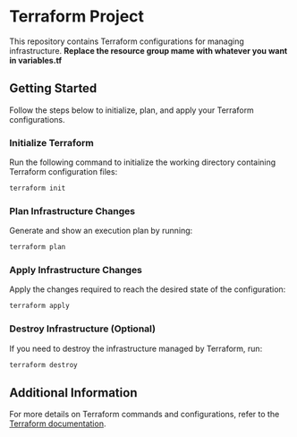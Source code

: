 
# Terraform Project

This repository contains Terraform configurations for managing infrastructure. 
****Replace the resource group mame with whatever you want in variables.tf****

## Getting Started

Follow the steps below to initialize, plan, and apply your Terraform configurations.

### Initialize Terraform

Run the following command to initialize the working directory containing Terraform configuration files:

```sh
terraform init
```

### Plan Infrastructure Changes

Generate and show an execution plan by running:

```sh
terraform plan
```

### Apply Infrastructure Changes

Apply the changes required to reach the desired state of the configuration:

```sh
terraform apply
```

### Destroy Infrastructure (Optional)

If you need to destroy the infrastructure managed by Terraform, run:

```sh
terraform destroy
```

## Additional Information

For more details on Terraform commands and configurations, refer to the [Terraform documentation](https://www.terraform.io/docs).
